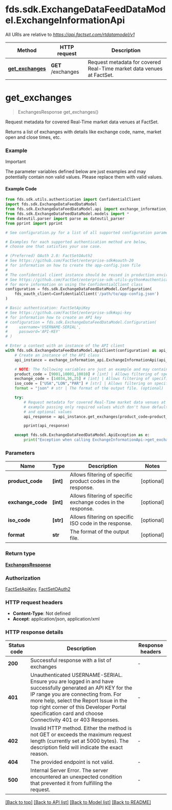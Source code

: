 # fds.sdk.ExchangeDataFeedDataModel.ExchangeInformationApi

All URIs are relative to *https://api.factset.com/rtdatamodel/v1*

Method | HTTP request | Description
------------- | ------------- | -------------
[**get_exchanges**](ExchangeInformationApi.md#get_exchanges) | **GET** /exchanges | Request metadata for covered Real-Time market data venues at FactSet.



# **get_exchanges**
> ExchangesResponse get_exchanges()

Request metadata for covered Real-Time market data venues at FactSet.

Returns a list of exchanges with details like exchange code, name, market open and close times, etc.

### Example

> [!IMPORTANT]
> The parameter variables defined below are just examples and may potentially contain non valid values. Please replace them with valid values.

#### Example Code

```python
from fds.sdk.utils.authentication import ConfidentialClient
import fds.sdk.ExchangeDataFeedDataModel
from fds.sdk.ExchangeDataFeedDataModel.api import exchange_information_api
from fds.sdk.ExchangeDataFeedDataModel.models import *
from dateutil.parser import parse as dateutil_parser
from pprint import pprint

# See configuration.py for a list of all supported configuration parameters.

# Examples for each supported authentication method are below,
# choose one that satisfies your use case.

# (Preferred) OAuth 2.0: FactSetOAuth2
# See https://github.com/FactSet/enterprise-sdk#oauth-20
# for information on how to create the app-config.json file
#
# The confidential client instance should be reused in production environments.
# See https://github.com/FactSet/enterprise-sdk-utils-python#authentication
# for more information on using the ConfidentialClient class
configuration = fds.sdk.ExchangeDataFeedDataModel.Configuration(
    fds_oauth_client=ConfidentialClient('/path/to/app-config.json')
)

# Basic authentication: FactSetApiKey
# See https://github.com/FactSet/enterprise-sdk#api-key
# for information how to create an API key
# configuration = fds.sdk.ExchangeDataFeedDataModel.Configuration(
#     username='USERNAME-SERIAL',
#     password='API-KEY'
# )

# Enter a context with an instance of the API client
with fds.sdk.ExchangeDataFeedDataModel.ApiClient(configuration) as api_client:
    # Create an instance of the API class
    api_instance = exchange_information_api.ExchangeInformationApi(api_client)

    # NOTE: The following variables are just an example and may contain invalid values. Please, replace these with valid values.
    product_code = [9001,10001,10010] # [int] | Allows filtering of specific product codes in the response. (optional)
    exchange_code = [14034,36,25] # [int] | Allows filtering of specific exchange codes in the response. (optional)
    iso_code = ["USA","LON","PAR"] # [str] | Allows filtering on specific ISO code in the response. (optional)
    format = "json" # str | The format of the output file. (optional)

    try:
        # Request metadata for covered Real-Time market data venues at FactSet.
        # example passing only required values which don't have defaults set
        # and optional values
        api_response = api_instance.get_exchanges(product_code=product_code, exchange_code=exchange_code, iso_code=iso_code, format=format)

        pprint(api_response)

    except fds.sdk.ExchangeDataFeedDataModel.ApiException as e:
        print("Exception when calling ExchangeInformationApi->get_exchanges: %s\n" % e)
```


### Parameters

Name | Type | Description  | Notes
------------- | ------------- | ------------- | -------------
 **product_code** | **[int]**| Allows filtering of specific product codes in the response. | [optional]
 **exchange_code** | **[int]**| Allows filtering of specific exchange codes in the response. | [optional]
 **iso_code** | **[str]**| Allows filtering on specific ISO code in the response. | [optional]
 **format** | **str**| The format of the output file. | [optional]

### Return type

[**ExchangesResponse**](ExchangesResponse.md)

### Authorization

[FactSetApiKey](../README.md#FactSetApiKey), [FactSetOAuth2](../README.md#FactSetOAuth2)

### HTTP request headers

 - **Content-Type**: Not defined
 - **Accept**: application/json, application/xml


### HTTP response details

| Status code | Description | Response headers |
|-------------|-------------|------------------|
**200** | Successful response with a list of exchanges |  -  |
**401** | Unauthenticated USERNAME-SERIAL. Ensure you are logged in and have successfully generated an API KEY for the IP range you are connecting from. For more help, select the Report Issue in the top right corner of this Developer Portal specification card and choose Connectivity 401 or 403 Responses. |  -  |
**402** | Invalid HTTP method. Either the method is not GET or exceeds the maximum request length (currently set at 5000 bytes). The description field will indicate the exact reason. |  -  |
**404** | The provided endpoint is not valid. |  -  |
**500** | Internal Server Error. The server encountered an unexpected condition that prevented it from fulfilling the request. |  -  |

[[Back to top]](#) [[Back to API list]](../README.md#documentation-for-api-endpoints) [[Back to Model list]](../README.md#documentation-for-models) [[Back to README]](../README.md)


